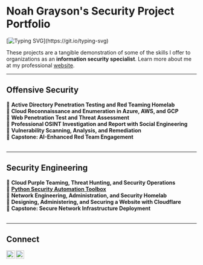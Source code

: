 # Noah Grayson's Security Project Portfolio

[![Typing SVG](https://readme-typing-svg.demolab.com?font=Exo+2&pause=1000&color=A81919&random=false&width=300&lines=Security+Engineering.;Security+Research.;Cloud+Security.;AI+Security.;DevSecOps.;Penetration+Testing.;Red+Teaming.)](https://git.io/typing-svg)

These projects are a tangible demonstration of some of the skills I offer to organizations as an **information security specialist**. Learn more about me at my professional <a href="https://noahsec.pro/">website</a>.

<hr/>

## Offensive Security
🔴 **Active Directory Penetration Testing and Red Teaming Homelab** <br/>
🔴 **Cloud Reconnaissance and Enumeration in Azure, AWS, and GCP** <br/>
🔴 **Web Penetration Test and Threat Assessment** <br/>
🔴 **Professional OSINT Investigation and Report with Social Engineering** <br/>
🔴 **Vulnerability Scanning, Analysis, and Remediation** <br/>
🔴 **Capstone: AI-Enhanced Red Team Engagement** <br/>
<br/>

<hr/>

## Security Engineering
🔵 **Cloud Purple Teaming, Threat Hunting, and Security Operations** <br/>
🔵 <a href="https://github.com/noah-sec/python-toolbox">**Python Security Automation Toolbox**</a> <br/>
🔵 **Network Engineering, Administration, and Security Homelab** <br/>
🔵 **Designing, Administering, and Securing a Website with Cloudflare** <br/>
🔵 **Capstone: Secure Network Infrastructure Deployment** <br/>
<br/>

<hr/>

## Connect

[<img align="left" alt="f" width="22px" src="https://cdn.simpleicons.org/x/32" />][twitter]
[<img align="left" alt="f" width="22px" src="https://cdn.jsdelivr.net/npm/simple-icons@latest/icons/linkedin.svg" />][linkedin]

[twitter]: https://x.com/___________
[linkedin]: https://linkedin.com/in/___________
